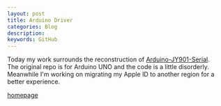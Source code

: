 ```yaml
---
layout: post
title: Arduino Driver
categories: Blog
description: 
keywords: GitHub
---
```


Today my work surrounds the reconstruction of [Arduino-JY901-Serial](https://github.com/paul-tian/Arduino-JY901-Serial).  
The original repo is for Arduino UNO and the code is a little disorderly.  
Meanwhile I'm working on migrating my Apple ID to another region for a better experience.

[homepage](/)
